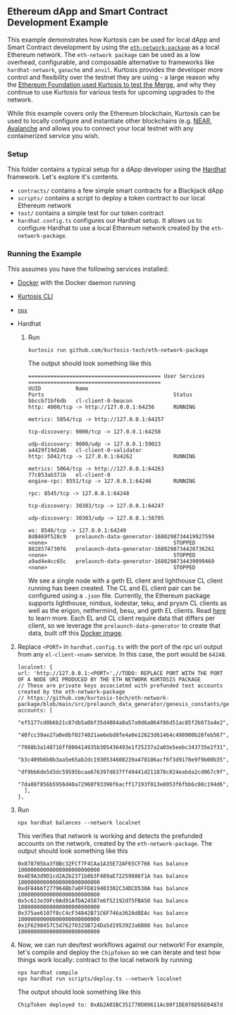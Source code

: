 ## Ethereum dApp and Smart Contract Development Example

This example demonstrates how Kurtosis can be used for local dApp and Smart Contract development
by using the [`eth-network-package`](https://github.com/kurtosis-tech/eth-network-package) as a local Ethereum network. 
The `eth-network package` can be used as a low overhead, configurable, and composable alternative to frameworks like
`hardhat-network`, `ganache` and `anvil`. Kurtosis provides the developer more control and flexibility over the testnet they are using - a large reason why the [Ethereum Foundation used Kurtosis to test the Merge](https://www.kurtosis.com/blog/testing-the-ethereum-merge), and why they continue to use Kurtosis for various tests for upcoming upgrades to the network.

While this example covers only the Ethereum blockchain, Kurtosis can be used to locally configure and instantiate other blockchains (e.g. [NEAR](https://docs.near.org/develop/testing/kurtosis-localnet), [Avalanche](https://medium.com/avalancheavax/introducing-kurtosis-a-complete-testing-platform-to-accelerate-development-on-avalanche-6ad7e1147791) and allows you to connect your local testnet with any containerized service you wish.

### Setup

This folder contains a typical setup for a dApp developer using the
[Hardhat](https://hardhat.org/) framework. Let's explore it's contents.
- `contracts/` contains a few simple smart contracts for a Blackjack dApp 
- `scripts/` contains a script to deploy a token contract to our local Ethereum network
- `test/` contains a simple test for our token contract
- `hardhat.config.ts` configures our Hardhat setup. 
It allows us to configure Hardhat to use a local Ethereum network created by the `eth-network-package`.

### Running the Example

This assumes you have the following services installed:
- [Docker](https://docs.kurtosis.com/install#i-install--start-docker) with the Docker daemon running
- [Kurtosis CLI](https://docs.kurtosis.com/cli/)
- [`npx`](https://www.npmjs.com/package/npx)
- Hardhat


  1. Run 
      ```
      kurtosis run github.com/kurtosis-tech/eth-network-package
      ```
      The output should look something like this
      ```
      ========================================== User Services ==========================================
      UUID           Name                                           Ports                                         Status
      bbccb71bf6db   cl-client-0-beacon                             http: 4000/tcp -> http://127.0.0.1:64256      RUNNING
                                                                    metrics: 5054/tcp -> http://127.0.0.1:64257   
                                                                    tcp-discovery: 9000/tcp -> 127.0.0.1:64258    
                                                                    udp-discovery: 9000/udp -> 127.0.0.1:59023    
      a4429f19d246   cl-client-0-validator                          http: 5042/tcp -> 127.0.0.1:64262             RUNNING
                                                                    metrics: 5064/tcp -> http://127.0.0.1:64263   
      77c853ab371b   el-client-0                                    engine-rpc: 8551/tcp -> 127.0.0.1:64246       RUNNING
                                                                    rpc: 8545/tcp -> 127.0.0.1:64248              
                                                                    tcp-discovery: 30303/tcp -> 127.0.0.1:64247   
                                                                    udp-discovery: 30303/udp -> 127.0.0.1:58705   
                                                                    ws: 8546/tcp -> 127.0.0.1:64249               
      0d8469f528c9   prelaunch-data-generator-1680298734419927594   <none>                                        STOPPED
      8828574730f6   prelaunch-data-generator-1680298734428736261   <none>                                        STOPPED
      a9ad4e4cc65c   prelaunch-data-generator-1680298734439099469   <none>                                        STOPPED
      ```
      We see a single node with a geth EL client and lighthouse CL client running has been created. The CL and EL client pair can be configured using a `.json` file. Currently, the Ethereum package supports lighthouse, nimbus, lodestar, teku, and prysm CL clients as well as the erigon, nethermind, besu, and geth EL clients. Read [here](https://github.com/kurtosis-tech/eth-network-package#configuring-the-network) to learn more. 
      Each EL and CL client require data that differs per client, so we leverage the `prelaunch-data-generator` to create that data, built off this [Docker image](https://github.com/ethpandaops/ethereum-genesis-generator).

2. Replace `<PORT>` in `hardhat.config.ts` with the port of the rpc uri output from any `el-client-<num>` service. In this case, the port would be `64248`.
    ```
    localnet: {
    url: 'http://127.0.0.1:<PORT>',//TODO: REPLACE PORT WITH THE PORT OF A NODE URI PRODUCED BY THE ETH NETWORK KURTOSIS PACKAGE
    // These are private keys associated with prefunded test accounts created by the eth-network-package
    // https://github.com/kurtosis-tech/eth-network-package/blob/main/src/prelaunch_data_generator/genesis_constants/genesis_constants.star
    accounts: [
        "ef5177cd0b6b21c87db5a0bf35d4084a8a57a9d6a064f86d51ac85f2b873a4e2",
        "48fcc39ae27a0e8bf0274021ae6ebd8fe4a0e12623d61464c498900b28feb567",
        "7988b3a148716ff800414935b305436493e1f25237a2a03e5eebc343735e2f31",
        "b3c409b6b0b3aa5e65ab2dc1930534608239a478106acf6f3d9178e9f9b00b35",
        "df9bb6de5d3dc59595bcaa676397d837ff49441d211878c024eabda2cd067c9f",
        "7da08f856b5956d40a72968f93396f6acff17193f013e8053f6fbb6c08c194d6",
      ],
    },
    ```
3. Run 
   ```
   npx hardhat balances --network localnet
   ``` 
   This verifies that network is working and detects the prefunded accounts on the network, created by the `eth-network-package`.
   The output should look something like this
    ```
    0x878705ba3f8Bc32FCf7F4CAa1A35E72AF65CF766 has balance 10000000000000000000000000
    0x4E9A3d9D1cd2A2b2371b8b3F489aE72259886f1A has balance 10000000000000000000000000
    0xdF8466f277964Bb7a0FFD819403302C34DCD530A has balance 10000000000000000000000000
    0x5c613e39Fc0Ad91AfDA24587e6f52192d75FBA50 has balance 10000000000000000000000000
    0x375ae6107f8cC4cF34842B71C6F746a362Ad8EAc has balance 10000000000000000000000000
    0x1F6298457C5d76270325B724Da5d1953923a6B88 has balance 10000000000000000000000000
    ```
4. Now, we can run dev/test workflows against our network! For example, let's compile and deploy the `ChipToken` so we can iterate and test how things work locally:
contract to the local network by running
   ```
   npx hardhat compile
   npx hardhat run scripts/deploy.ts --network localnet
   ```
   The output should look something like this
   ```
   ChipToken deployed to: 0xAb2A01BC351770D09611Ac80f1DE076D56E0487d
   ```